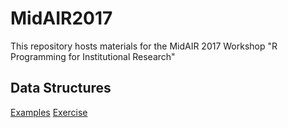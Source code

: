 # MidAIR2017
This repository hosts materials for the MidAIR 2017 Workshop "R Programming for Institutional Research"

## Data Structures
[Examples](http://rpubs.com/bpattiz/Data_Structures_Examples)
[Exercise](http://rpubs.com/bpattiz/Data_Structures_Exercise)



